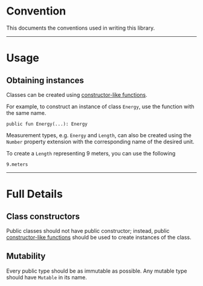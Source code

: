 # Convention

This documents the conventions used in writing this library.

---

# Usage

## Obtaining instances

Classes can be created
using [constructor-like functions](https://kotlinlang.org/docs/jvm-api-guidelines-readability.html#use-constructor-like-functions-where-applicable).

For example, to construct an instance of class `Energy`, use the function with the same name.

    public fun Energy(...): Energy

Measurement types, e.g. `Energy` and `Length`, can also be created using the `Number` property extension with the
corresponding name of the desired unit.

To create a `Length` representing 9 meters, you can use the following

    9.meters

---

# Full Details

## Class constructors

Public classes should not have public constructor; instead,
public [constructor-like functions](https://kotlinlang.org/docs/jvm-api-guidelines-readability.html#use-constructor-like-functions-where-applicable)
should be used to create instances of the class.

## Mutability

Every public type should be as immutable as possible. Any mutable type should have `Mutable` in its name.
